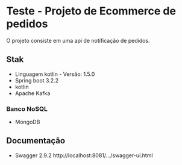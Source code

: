 # Teste - Projeto de Ecommerce de pedidos

O projeto consiste em uma api de notificação de pedidos. 

## Stak

- Linguagem kotlin - Versão: 1.5.0 
- Spring boot 3.2.2 
- kotlin
- Apache Kafka

### Banco NoSQL 
- MongoDB

## Documentação

- Swagger 2.9.2
http://localhost:8081/.../swagger-ui.html
